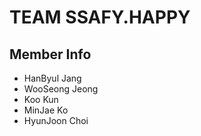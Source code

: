 # TEAM SSAFY.HAPPY

## Member Info
   - HanByul Jang
   - WooSeong Jeong
   - Koo Kun
   - MinJae Ko
   - HyunJoon Choi
